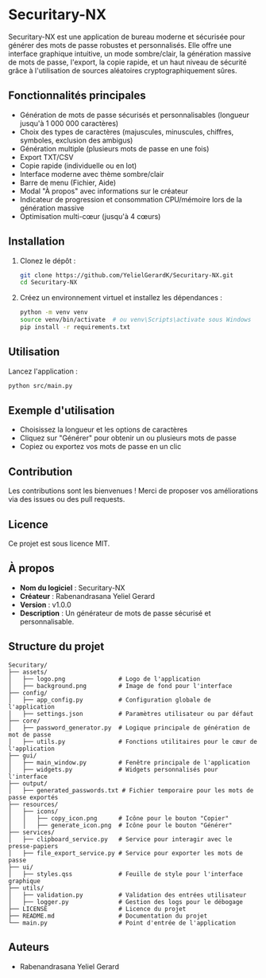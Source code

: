 # Securitary-NX

Securitary-NX est une application de bureau moderne et sécurisée pour générer des mots de passe robustes et personnalisés. Elle offre une interface graphique intuitive, un mode sombre/clair, la génération massive de mots de passe, l'export, la copie rapide, et un haut niveau de sécurité grâce à l'utilisation de sources aléatoires cryptographiquement sûres.

## Fonctionnalités principales
- Génération de mots de passe sécurisés et personnalisables (longueur jusqu'à 1 000 000 caractères)
- Choix des types de caractères (majuscules, minuscules, chiffres, symboles, exclusion des ambigus)
- Génération multiple (plusieurs mots de passe en une fois)
- Export TXT/CSV
- Copie rapide (individuelle ou en lot)
- Interface moderne avec thème sombre/clair
- Barre de menu (Fichier, Aide)
- Modal "À propos" avec informations sur le créateur
- Indicateur de progression et consommation CPU/mémoire lors de la génération massive
- Optimisation multi-cœur (jusqu'à 4 cœurs)

## Installation

1. Clonez le dépôt :
   ```bash
   git clone https://github.com/YelielGerardK/Securitary-NX.git
   cd Securitary-NX
   ```
2. Créez un environnement virtuel et installez les dépendances :
   ```bash
   python -m venv venv
   source venv/bin/activate  # ou venv\Scripts\activate sous Windows
   pip install -r requirements.txt
   ```

## Utilisation

Lancez l'application :
```bash
python src/main.py
```

## Exemple d'utilisation
- Choisissez la longueur et les options de caractères
- Cliquez sur "Générer" pour obtenir un ou plusieurs mots de passe
- Copiez ou exportez vos mots de passe en un clic

## Contribution
Les contributions sont les bienvenues ! Merci de proposer vos améliorations via des issues ou des pull requests.

## Licence
Ce projet est sous licence MIT.

## À propos
- **Nom du logiciel** : Securitary-NX
- **Créateur** : Rabenandrasana Yeliel Gerard
- **Version** : v1.0.0
- **Description** : Un générateur de mots de passe sécurisé et personnalisable.

## Structure du projet

```
Securitary/
├── assets/
│   ├── logo.png               # Logo de l'application
│   ├── background.png         # Image de fond pour l'interface
├── config/
│   ├── app_config.py          # Configuration globale de l'application
│   ├── settings.json          # Paramètres utilisateur ou par défaut
├── core/
│   ├── password_generator.py  # Logique principale de génération de mot de passe
│   ├── utils.py               # Fonctions utilitaires pour le cœur de l'application
├── gui/
│   ├── main_window.py         # Fenêtre principale de l'application
│   ├── widgets.py             # Widgets personnalisés pour l'interface
├── output/
│   ├── generated_passwords.txt # Fichier temporaire pour les mots de passe exportés
├── resources/
│   ├── icons/
│   │   ├── copy_icon.png      # Icône pour le bouton "Copier"
│   │   ├── generate_icon.png  # Icône pour le bouton "Générer"
├── services/
│   ├── clipboard_service.py   # Service pour interagir avec le presse-papiers
│   ├── file_export_service.py # Service pour exporter les mots de passe
├── ui/
│   ├── styles.qss             # Feuille de style pour l'interface graphique
├── utils/
│   ├── validation.py          # Validation des entrées utilisateur
│   ├── logger.py              # Gestion des logs pour le débogage
├── LICENSE                    # Licence du projet
├── README.md                  # Documentation du projet
└── main.py                    # Point d'entrée de l'application
```


## Auteurs
- Rabenandrasana Yeliel Gerard
